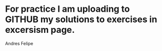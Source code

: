 # For practice I am uploading to GITHUB my solutions to exercises in excersism page.

Andres Felipe
